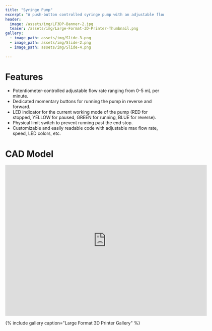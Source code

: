 ```yaml
---
title: "Syringe Pump"
excerpt: "A push-button controlled syringe pump with an adjustable flow rate."
header:
  image: /assets/img/LF3DP-Banner-2.jpg
  teaser: /assets/img/Large-Format-3D-Printer-Thumbnail.png
gallery:
  - image_path: assets/img/Slide-3.png
  - image_path: assets/img/Slide-2.png
  - image_path: assets/img/Slide-4.png
   
---
```


# Features

* Potentiometer-controlled adjustable flow rate ranging from 0-5 mL per minute.
* Dedicated momentary buttons for running the pump in reverse and forward.
* LED indicator for the current working mode of the pump (RED for stopped, YELLOW for paused, GREEN for running, BLUE for reverse).
* Physical limit switch to prevent running past the end stop.
* Customizable and easily readable code with adjustable max flow rate, speed, LED colors, etc.

# CAD Model
<iframe src="https://vanderbilt643.autodesk360.com/shares/public/SH512d4QTec90decfa6e6972764160d20dbe?mode=embed" width="640" height="480" allowfullscreen="true" webkitallowfullscreen="true" mozallowfullscreen="true"  frameborder="0"></iframe>

{% include gallery caption="Large Format 3D Printer Gallery" %}
